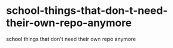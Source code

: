# school-things-that-don-t-need-their-own-repo-anymore
school things that don't need their own repo anymore
